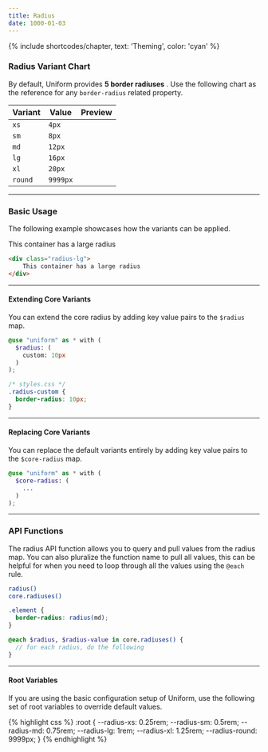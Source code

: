 ```yaml
---
title: Radius
date: 1000-01-03
---
```


{% include shortcodes/chapter, text: 'Theming', color: 'cyan' %}

### Radius Variant Chart

By default, Uniform provides **5 border radiuses** . Use the following chart as the reference for any `border-radius` related property.

<table class="table">
  <thead class="uppercase font-xs font-600 tracking-1 color-black">
    <tr>
      <th>
        Variant
      </th>
      <th>
        Value
      </th>
      <th>
        Preview
      </th>
    </tr>
  </thead>
  <tbody class="font-sm">
    <tr>
      <td><code class="color-teal-500">xs</code></td>
      <td><code class="color-gray-600">4px</code></td>
      <td>
        <div class="radius-sm bg-black w-12 h-12"></div>
      </td>
    </tr>
    <tr>
      <td><code class="color-teal-500">sm</code></td>
      <td><code class="color-gray-600">8px</code></td>
      <td>
        <div class="radius-sm bg-black w-12 h-12"></div>
      </td>
    </tr>
    <tr>
      <td><code class="color-teal-500">md</code></td>
      <td><code class="color-gray-600">12px</code></td>
      <td>
        <div class="radius-md bg-black w-12 h-12"></div>
      </td>
    </tr>
    <tr>
      <td><code class="color-teal-500">lg</code></td>
      <td><code class="color-gray-600">16px</code></td>
      <td>
        <div class="radius-lg bg-black w-12 h-12"></div>
      </td>
    </tr>
    <tr>
      <td><code class="color-teal-500">xl</code></td>
      <td><code class="color-gray-600">20px</code></td>
      <td>
        <div class="radius-lg bg-black w-12 h-12"></div>
      </td>
    </tr>
    <tr>
      <td><code class="color-teal-500">round</code></td>
      <td><code class="color-gray-600">9999px</code></td>
      <td>
        <div class="radius-round bg-black w-12 h-12"></div>
      </td>
    </tr>
  </tbody>
</table>

---

### Basic Usage

The following example showcases how the variants can be applied.

<section class="radius-sm bg-silver-100 p-6">
  <div class="w-100p p-5 bg-white align-center shadow-3 radius-lg">
    This container has a large radius
  </div>
</section>

```html
<div class="radius-lg">
	This container has a large radius
</div>
```

---

#### Extending Core Variants

You can extend the core radius by adding key value pairs to the `$radius` map.

```scss
@use "uniform" as * with (
  $radius: (
    custom: 10px
  )
);
```

```css
/* styles.css */
.radius-custom {
  border-radius: 10px;
}
```

---

#### Replacing Core Variants

You can replace the default variants entirely by adding key value pairs to the `$core-radius` map.

```scss
@use "uniform" as * with (
  $core-radius: (
    ...
  )
);
```

---

### API Functions

The radius API function allows you to query and pull values from the radius map. You can also pluralize the function name to pull all values, this can be helpful for when you need to loop through all the values using the `@each` rule.

```bash
radius()
core.radiuses()
```

```scss
.element {
  border-radius: radius(md);
}

@each $radius, $radius-value in core.radiuses() {
  // for each radius, do the following
}
```

---

#### Root Variables

If you are using the basic configuration setup of Uniform, use the following set of root variables to override default values.

<div class="bg-black radius-sm h-25 overflow-auto">
{% highlight css %}
:root {
  --radius-xs: 0.25rem;
  --radius-sm: 0.5rem;
  --radius-md: 0.75rem;
  --radius-lg: 1rem;
  --radius-xl: 1.25rem;
  --radius-round: 9999px;
}
{% endhighlight %}
</div>
